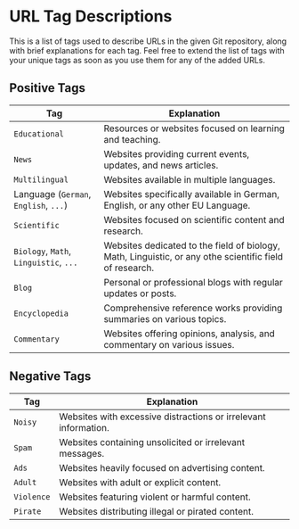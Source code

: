 # URL Tag Descriptions

This is a list of tags used to describe URLs in the given Git repository, along with brief explanations for each tag. Feel free to extend the list of tags with your unique tags as soon as you use them for any of the added URLs.

## Positive Tags

| Tag                                     | Explanation                                                         |
|-----------------------------------------|---------------------------------------------------------------------|
| `Educational`                           | Resources or websites focused on learning and teaching.             |
| `News`                                  | Websites providing current events, updates, and news articles.      |
| `Multilingual`                          | Websites available in multiple languages.                           |
| Language (`German`, `English`, `...`)   | Websites specifically available in German, English, or any other EU Language.|
| `Scientific`                            | Websites focused on scientific content and research.                |
| `Biology`, `Math`, `Linguistic`, `...`  | Websites dedicated to the field of biology, Math, Linguistic, or any othe scientific field of research.|
| `Blog`                                  | Personal or professional blogs with regular updates or posts.       |
| `Encyclopedia`                          | Comprehensive reference works providing summaries on various topics.|
| `Commentary`                            | Websites offering opinions, analysis, and commentary on various issues.|

## Negative Tags

| Tag                                     | Explanation                                                         |
|-----------------------------------------|---------------------------------------------------------------------|
| `Noisy`                                 | Websites with excessive distractions or irrelevant information.     |
| `Spam`                                  | Websites containing unsolicited or irrelevant messages.             |
| `Ads`                                   | Websites heavily focused on advertising content.                    |
| `Adult`                                 | Websites with adult or explicit content.                            |
| `Violence`                              | Websites featuring violent or harmful content.                      |
| `Pirate`                                | Websites distributing illegal or pirated content.                   |
